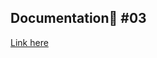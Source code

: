 ## Documentation🎠 #03
[Link here](https://github.com/ayag03/MachineLab/blob/main/homework_26Feb.md)
